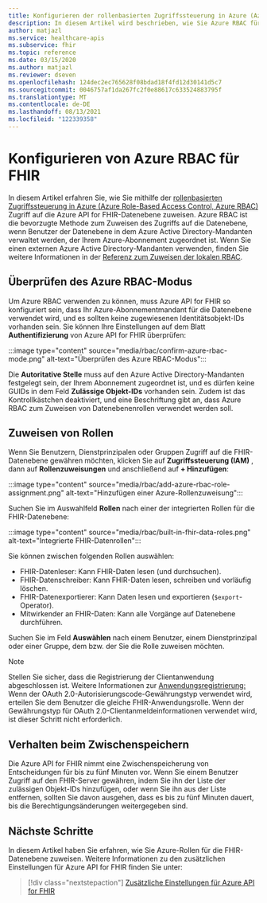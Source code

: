 ```yaml
---
title: Konfigurieren der rollenbasierten Zugriffssteuerung in Azure (Azure RBAC) für Azure API for FHIR
description: In diesem Artikel wird beschrieben, wie Sie Azure RBAC für die Azure API for FHIR-Datenebene konfigurieren.
author: matjazl
ms.service: healthcare-apis
ms.subservice: fhir
ms.topic: reference
ms.date: 03/15/2020
ms.author: matjazl
ms.reviewer: dseven
ms.openlocfilehash: 124dec2ec765628f08bdad18f4fd12d30141d5c7
ms.sourcegitcommit: 0046757af1da267fc2f0e88617c633524883795f
ms.translationtype: MT
ms.contentlocale: de-DE
ms.lasthandoff: 08/13/2021
ms.locfileid: "122339358"
---
```

# <a name="configure-azure-rbac-for-fhir"></a>Konfigurieren von Azure RBAC für FHIR 

In diesem Artikel erfahren Sie, wie Sie mithilfe der [rollenbasierten Zugriffssteuerung in Azure (Azure Role-Based Access Control, Azure RBAC)](../../role-based-access-control/index.yml) Zugriff auf die Azure API for FHIR-Datenebene zuweisen. Azure RBAC ist die bevorzugte Methode zum Zuweisen des Zugriffs auf die Datenebene, wenn Benutzer der Datenebene in dem Azure Active Directory-Mandanten verwaltet werden, der Ihrem Azure-Abonnement zugeordnet ist. Wenn Sie einen externen Azure Active Directory-Mandanten verwenden, finden Sie weitere Informationen in der [Referenz zum Zuweisen der lokalen RBAC](configure-local-rbac.md).

## <a name="confirm-azure-rbac-mode"></a>Überprüfen des Azure RBAC-Modus

Um Azure RBAC verwenden zu können, muss Azure API for FHIR so konfiguriert sein, dass Ihr Azure-Abonnementmandant für die Datenebene verwendet wird, und es sollten keine zugewiesenen Identitätsobjekt-IDs vorhanden sein. Sie können Ihre Einstellungen auf dem Blatt **Authentifizierung** von Azure API for FHIR überprüfen:

:::image type="content" source="media/rbac/confirm-azure-rbac-mode.png" alt-text="Überprüfen des Azure RBAC-Modus":::

Die **Autoritative Stelle** muss auf den Azure Active Directory-Mandanten festgelegt sein, der Ihrem Abonnement zugeordnet ist, und es dürfen keine GUIDs in dem Feld **Zulässige Objekt-IDs** vorhanden sein. Zudem ist das Kontrollkästchen deaktiviert, und eine Beschriftung gibt an, dass Azure RBAC zum Zuweisen von Datenebenenrollen verwendet werden soll.

## <a name="assign-roles"></a>Zuweisen von Rollen

Wenn Sie Benutzern, Dienstprinzipalen oder Gruppen Zugriff auf die FHIR-Datenebene gewähren möchten, klicken Sie auf **Zugriffssteuerung (IAM)** , dann auf **Rollenzuweisungen** und anschließend auf **+ Hinzufügen**:

:::image type="content" source="media/rbac/add-azure-rbac-role-assignment.png" alt-text="Hinzufügen einer Azure-Rollenzuweisung":::

Suchen Sie im Auswahlfeld **Rollen** nach einer der integrierten Rollen für die FHIR-Datenebene:

:::image type="content" source="media/rbac/built-in-fhir-data-roles.png" alt-text="Integrierte FHIR-Datenrollen":::

Sie können zwischen folgenden Rollen auswählen:

* FHIR-Datenleser: Kann FHIR-Daten lesen (und durchsuchen).
* FHIR-Datenschreiber: Kann FHIR-Daten lesen, schreiben und vorläufig löschen.
* FHIR-Datenexportierer: Kann Daten lesen und exportieren (`$export`-Operator).
* Mitwirkender an FHIR-Daten: Kann alle Vorgänge auf Datenebene durchführen.

Suchen Sie im Feld **Auswählen** nach einem Benutzer, einem Dienstprinzipal oder einer Gruppe, dem bzw. der Sie die Rolle zuweisen möchten.

>[!Note]
>Stellen Sie sicher, dass die Registrierung der Clientanwendung abgeschlossen ist. Weitere Informationen zur [Anwendungsregistrierung:](register-confidential-azure-ad-client-app.md) Wenn der OAuth 2.0-Autorisierungscode-Gewährungstyp verwendet wird, erteilen Sie dem Benutzer die gleiche FHIR-Anwendungsrolle. Wenn der Gewährungstyp für OAuth 2.0-Clientanmeldeinformationen verwendet wird, ist dieser Schritt nicht erforderlich.

## <a name="caching-behavior"></a>Verhalten beim Zwischenspeichern

Die Azure API for FHIR nimmt eine Zwischenspeicherung von Entscheidungen für bis zu fünf Minuten vor. Wenn Sie einem Benutzer Zugriff auf den FHIR-Server gewähren, indem Sie ihn der Liste der zulässigen Objekt-IDs hinzufügen, oder wenn Sie ihn aus der Liste entfernen, sollten Sie davon ausgehen, dass es bis zu fünf Minuten dauert, bis die Berechtigungsänderungen weitergegeben sind.

## <a name="next-steps"></a>Nächste Schritte

In diesem Artikel haben Sie erfahren, wie Sie Azure-Rollen für die FHIR-Datenebene zuweisen. Weitere Informationen zu den zusätzlichen Einstellungen für Azure API for FHIR finden Sie unter:
 
>[!div class="nextstepaction"]
>[Zusätzliche Einstellungen für Azure API for FHIR](azure-api-for-fhir-additional-settings.md)
